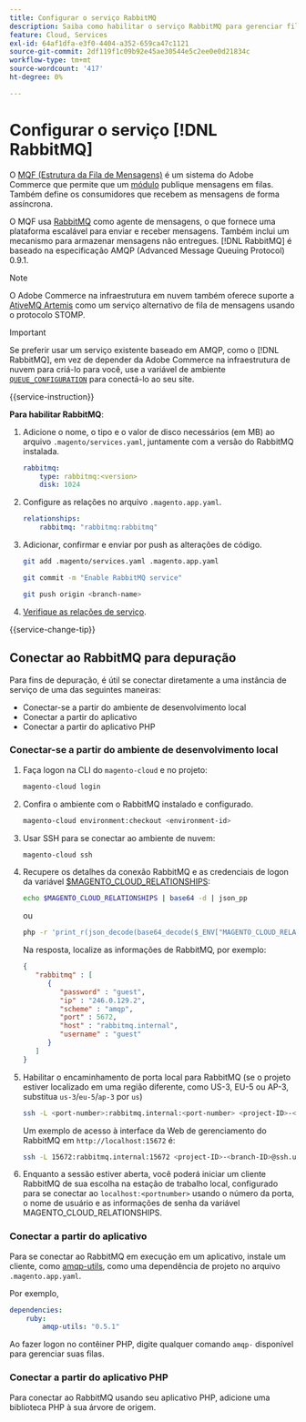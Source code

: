 ```yaml
---
title: Configurar o serviço RabbitMQ
description: Saiba como habilitar o serviço RabbitMQ para gerenciar filas de mensagens para Adobe Commerce na infraestrutura em nuvem.
feature: Cloud, Services
exl-id: 64af1dfa-e3f0-4404-a352-659ca47c1121
source-git-commit: 2df119f1c09b92e45ae30544e5c2ee0e0d21834c
workflow-type: tm+mt
source-wordcount: '417'
ht-degree: 0%

---
```


# Configurar o serviço [!DNL RabbitMQ]

O [MQF (Estrutura da Fila de Mensagens)](https://experienceleague.adobe.com/docs/commerce-operations/configuration-guide/message-queues/message-queue-framework.html) é um sistema do Adobe Commerce que permite que um [módulo](https://experienceleague.adobe.com/en/docs/commerce-operations/implementation-playbook/glossary#module) publique mensagens em filas. Também define os consumidores que recebem as mensagens de forma assíncrona.

O MQF usa [RabbitMQ](https://www.rabbitmq.com/) como agente de mensagens, o que fornece uma plataforma escalável para enviar e receber mensagens. Também inclui um mecanismo para armazenar mensagens não entregues. [!DNL RabbitMQ] é baseado na especificação AMQP (Advanced Message Queuing Protocol) 0.9.1.

>[!NOTE]
>
>O Adobe Commerce na infraestrutura em nuvem também oferece suporte a [AtiveMQ Artemis](activemq.md) como um serviço alternativo de fila de mensagens usando o protocolo STOMP.

>[!IMPORTANT]
>
>Se preferir usar um serviço existente baseado em AMQP, como o [!DNL RabbitMQ], em vez de depender da Adobe Commerce na infraestrutura de nuvem para criá-lo para você, use a variável de ambiente [`QUEUE_CONFIGURATION`](../environment/variables-deploy.md#queue_configuration) para conectá-lo ao seu site.

{{service-instruction}}

**Para habilitar RabbitMQ**:

1. Adicione o nome, o tipo e o valor de disco necessários (em MB) ao arquivo `.magento/services.yaml`, juntamente com a versão do RabbitMQ instalada.

   ```yaml
   rabbitmq:
       type: rabbitmq:<version>
       disk: 1024
   ```

1. Configure as relações no arquivo `.magento.app.yaml`.

   ```yaml
   relationships:
       rabbitmq: "rabbitmq:rabbitmq"
   ```

1. Adicionar, confirmar e enviar por push as alterações de código.

   ```bash
   git add .magento/services.yaml .magento.app.yaml
   ```

   ```bash
   git commit -m "Enable RabbitMQ service"
   ```

   ```bash
   git push origin <branch-name>
   ```

1. [Verifique as relações de serviço](services-yaml.md#service-relationships).

{{service-change-tip}}

## Conectar ao RabbitMQ para depuração

Para fins de depuração, é útil se conectar diretamente a uma instância de serviço de uma das seguintes maneiras:

- Conectar-se a partir do ambiente de desenvolvimento local
- Conectar a partir do aplicativo
- Conectar a partir do aplicativo PHP

### Conectar-se a partir do ambiente de desenvolvimento local

1. Faça logon na CLI do `magento-cloud` e no projeto:

   ```bash
   magento-cloud login
   ```

1. Confira o ambiente com o RabbitMQ instalado e configurado.

   ```bash
   magento-cloud environment:checkout <environment-id>
   ```

1. Usar SSH para se conectar ao ambiente de nuvem:

   ```bash
   magento-cloud ssh
   ```

1. Recupere os detalhes da conexão RabbitMQ e as credenciais de logon da variável [$MAGENTO_CLOUD_RELATIONSHIPS](../application/properties.md#relationships):

   ```bash
   echo $MAGENTO_CLOUD_RELATIONSHIPS | base64 -d | json_pp
   ```

   ou

   ```bash
   php -r 'print_r(json_decode(base64_decode($_ENV["MAGENTO_CLOUD_RELATIONSHIPS"])));'
   ```

   Na resposta, localize as informações de RabbitMQ, por exemplo:

   ```json
   {
      "rabbitmq" : [
         {
            "password" : "guest",
            "ip" : "246.0.129.2",
            "scheme" : "amqp",
            "port" : 5672,
            "host" : "rabbitmq.internal",
            "username" : "guest"
         }
      ]
   }
   ```

1. Habilitar o encaminhamento de porta local para RabbitMQ (se o projeto estiver localizado em uma região diferente, como US-3, EU-5 ou AP-3, substitua ``us-3``/``eu-5``/``ap-3`` por ``us``)

   ```bash
   ssh -L <port-number>:rabbitmq.internal:<port-number> <project-ID>-<branch-ID>@ssh.us.magentosite.cloud
   ```

   Um exemplo de acesso à interface da Web de gerenciamento do RabbitMQ em `http://localhost:15672` é:

   ```bash
   ssh -L 15672:rabbitmq.internal:15672 <project-ID>-<branch-ID>@ssh.us.magentosite.cloud
   ```

1. Enquanto a sessão estiver aberta, você poderá iniciar um cliente RabbitMQ de sua escolha na estação de trabalho local, configurado para se conectar ao `localhost:<portnumber>` usando o número da porta, o nome de usuário e as informações de senha da variável MAGENTO_CLOUD_RELATIONSHIPS.

### Conectar a partir do aplicativo

Para se conectar ao RabbitMQ em execução em um aplicativo, instale um cliente, como [amqp-utils](https://github.com/dougbarth/amqp-utils), como uma dependência de projeto no arquivo `.magento.app.yaml`.

Por exemplo,

```yaml
dependencies:
    ruby:
        amqp-utils: "0.5.1"
```

Ao fazer logon no contêiner PHP, digite qualquer comando `amqp-` disponível para gerenciar suas filas.

### Conectar a partir do aplicativo PHP

Para conectar ao RabbitMQ usando seu aplicativo PHP, adicione uma biblioteca PHP à sua árvore de origem.
